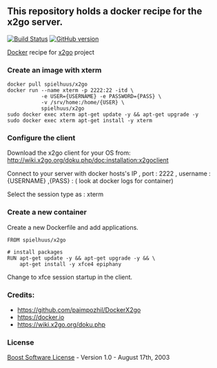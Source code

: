 ## This repository holds a docker recipe for the x2go server.


[![Build Status](https://travis-ci.org/spielhuus/x2go.svg?branch=master)](https://travis-ci.org/spielhuus/x2go)
[![GitHub version](https://badge.fury.io/gh/spielhuus%2Fx2go.svg)](https://hub.docker.com/r/spielhuus/x2go)

[Docker](https://docker.io/) recipe for [x2go](https://wiki.x2go.org/doku.php) project

### Create an image with xterm

```
docker pull spielhuus/x2go
docker run --name xterm -p 2222:22 -itd \
           -e USER={USERNAME} -e PASSWORD={PASS} \
           -v /srv/home:/home/{USER} \
           spielhuus/x2go
sudo docker exec xterm apt-get update -y && apt-get upgrade -y
sudo docker exec xterm apt-get install -y xterm

```

### Configure the client

Download the x2go client for your OS from:
http://wiki.x2go.org/doku.php/doc:installation:x2goclient

Connect to your server with docker hosts's IP , port : 2222 , username : {USERNAME} ,{PASS} : ( look at docker logs for container)

Select the session type as : xterm

### Create a new container

Create a new Dockerfile and add applications.

```
FROM spielhuus/x2go

# install packages
RUN apt-get update -y && apt-get upgrade -y && \
    apt-get install -y xfce4 epiphany
```

Change to xfce session startup in the client.


### Credits:

* https://github.com/paimpozhil/DockerX2go
* https://docker.io
* https://wiki.x2go.org/doku.php


### License 

[Boost Software License](http://www.boost.org/LICENSE_1_0.txt) - Version 1.0 - August 17th, 2003

